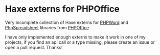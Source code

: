 # Haxe externs for PHPOffice

Very incomplete collection of Haxe externs for [PHPWord](https://github.com/PHPOffice/PHPWord) and [PhpSpreadsheet](https://github.com/PHPOffice/PhpSpreadsheet) libraries from [PHPOffice](https://github.com/PHPOffice)

I have only implemented enough externs to make it work in one of my projects, if you find an api call or a type missing, please create an issue or open a pull request. Thanks!
